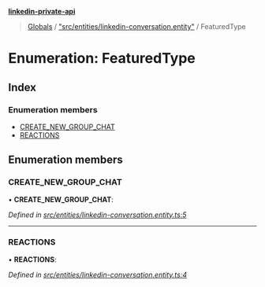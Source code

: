 **[linkedin-private-api](../README.md)**

> [Globals](../globals.md) / ["src/entities/linkedin-conversation.entity"](../modules/_src_entities_linkedin_conversation_entity_.md) / FeaturedType

# Enumeration: FeaturedType

## Index

### Enumeration members

* [CREATE\_NEW\_GROUP\_CHAT](_src_entities_linkedin_conversation_entity_.featuredtype.md#create_new_group_chat)
* [REACTIONS](_src_entities_linkedin_conversation_entity_.featuredtype.md#reactions)

## Enumeration members

### CREATE\_NEW\_GROUP\_CHAT

•  **CREATE\_NEW\_GROUP\_CHAT**: 

*Defined in [src/entities/linkedin-conversation.entity.ts:5](https://github.com/cosiall/linkedin-private-api/blob/4854731/src/entities/linkedin-conversation.entity.ts#L5)*

___

### REACTIONS

•  **REACTIONS**: 

*Defined in [src/entities/linkedin-conversation.entity.ts:4](https://github.com/cosiall/linkedin-private-api/blob/4854731/src/entities/linkedin-conversation.entity.ts#L4)*
